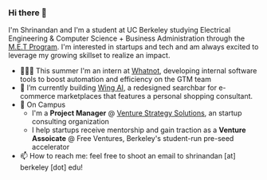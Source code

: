 ### Hi there 👋

I'm Shrinandan and I'm a student at UC Berkeley studying Electrical Engineering & Computer Science + Business Administration through the [M.E.T Program](www.met.berkeley.edu/). I'm interested in startups and tech and am always excited to leverage my growing skillset to realize an impact. 

-  👨🏽‍💻 This summer I'm an intern at [Whatnot](https://www.whatnot.com/), developing internal software tools to boost automation and efficiency on the GTM team
- 🐣 I’m currently building [Wing AI](www.wingsearch.ai), a redesigned searchbar for e-commerce marketplaces that features a personal shopping consultant. 
- 🏫 On Campus
  - I'm a **Project Manager** @ [Venture Strategy Solutions](https://www.berkeleyvss.com/), an startup consulting organization
  - I help startups receive mentorship and gain traction as a **Venture Assoicate** @ Free Ventures, Berkeley's student-run pre-seed accelerator
- 📫 How to reach me: feel free to shoot an email to shrinandan [at] berkeley [dot] edu! 
